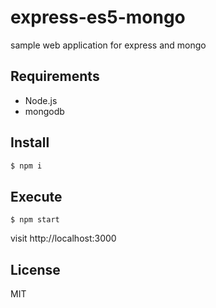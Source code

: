 # express-es5-mongo

sample web application for express and mongo

## Requirements

- Node.js
- mongodb

## Install

```bash
$ npm i
```

## Execute

```
$ npm start
```

visit http://localhost:3000

## License

MIT
